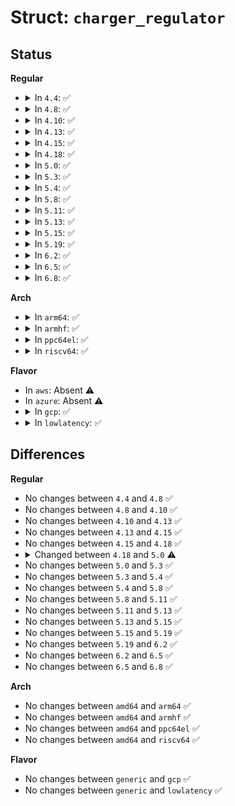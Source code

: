 # Struct: <code>charger_regulator</code>

## Status
<b>Regular</b>
<ul>
<li>
<details>
<summary>In <code>4.4</code>: ✅</summary>

```c
struct charger_regulator {
    const char *regulator_name;
    struct regulator *consumer;
    int externally_control;
    struct charger_cable *cables;
    int num_cables;
    struct attribute_group attr_g;
    struct device_attribute attr_name;
    struct device_attribute attr_state;
    struct device_attribute attr_externally_control;
    struct attribute * attrs[4];
    struct charger_manager *cm;
};
```
</details>
</li>
<li>
<details>
<summary>In <code>4.8</code>: ✅</summary>

```c
struct charger_regulator {
    const char *regulator_name;
    struct regulator *consumer;
    int externally_control;
    struct charger_cable *cables;
    int num_cables;
    struct attribute_group attr_g;
    struct device_attribute attr_name;
    struct device_attribute attr_state;
    struct device_attribute attr_externally_control;
    struct attribute * attrs[4];
    struct charger_manager *cm;
};
```
</details>
</li>
<li>
<details>
<summary>In <code>4.10</code>: ✅</summary>

```c
struct charger_regulator {
    const char *regulator_name;
    struct regulator *consumer;
    int externally_control;
    struct charger_cable *cables;
    int num_cables;
    struct attribute_group attr_g;
    struct device_attribute attr_name;
    struct device_attribute attr_state;
    struct device_attribute attr_externally_control;
    struct attribute * attrs[4];
    struct charger_manager *cm;
};
```
</details>
</li>
<li>
<details>
<summary>In <code>4.13</code>: ✅</summary>

```c
struct charger_regulator {
    const char *regulator_name;
    struct regulator *consumer;
    int externally_control;
    struct charger_cable *cables;
    int num_cables;
    struct attribute_group attr_g;
    struct device_attribute attr_name;
    struct device_attribute attr_state;
    struct device_attribute attr_externally_control;
    struct attribute * attrs[4];
    struct charger_manager *cm;
};
```
</details>
</li>
<li>
<details>
<summary>In <code>4.15</code>: ✅</summary>

```c
struct charger_regulator {
    const char *regulator_name;
    struct regulator *consumer;
    int externally_control;
    struct charger_cable *cables;
    int num_cables;
    struct attribute_group attr_g;
    struct device_attribute attr_name;
    struct device_attribute attr_state;
    struct device_attribute attr_externally_control;
    struct attribute * attrs[4];
    struct charger_manager *cm;
};
```
</details>
</li>
<li>
<details>
<summary>In <code>4.18</code>: ✅</summary>

```c
struct charger_regulator {
    const char *regulator_name;
    struct regulator *consumer;
    int externally_control;
    struct charger_cable *cables;
    int num_cables;
    struct attribute_group attr_g;
    struct device_attribute attr_name;
    struct device_attribute attr_state;
    struct device_attribute attr_externally_control;
    struct attribute * attrs[4];
    struct charger_manager *cm;
};
```
</details>
</li>
<li>
<details>
<summary>In <code>5.0</code>: ✅</summary>

```c
struct charger_regulator {
    const char *regulator_name;
    struct regulator *consumer;
    int externally_control;
    struct charger_cable *cables;
    int num_cables;
    struct attribute_group attr_grp;
    struct device_attribute attr_name;
    struct device_attribute attr_state;
    struct device_attribute attr_externally_control;
    struct attribute * attrs[4];
    struct charger_manager *cm;
};
```
</details>
</li>
<li>
<details>
<summary>In <code>5.3</code>: ✅</summary>

```c
struct charger_regulator {
    const char *regulator_name;
    struct regulator *consumer;
    int externally_control;
    struct charger_cable *cables;
    int num_cables;
    struct attribute_group attr_grp;
    struct device_attribute attr_name;
    struct device_attribute attr_state;
    struct device_attribute attr_externally_control;
    struct attribute * attrs[4];
    struct charger_manager *cm;
};
```
</details>
</li>
<li>
<details>
<summary>In <code>5.4</code>: ✅</summary>

```c
struct charger_regulator {
    const char *regulator_name;
    struct regulator *consumer;
    int externally_control;
    struct charger_cable *cables;
    int num_cables;
    struct attribute_group attr_grp;
    struct device_attribute attr_name;
    struct device_attribute attr_state;
    struct device_attribute attr_externally_control;
    struct attribute * attrs[4];
    struct charger_manager *cm;
};
```
</details>
</li>
<li>
<details>
<summary>In <code>5.8</code>: ✅</summary>

```c
struct charger_regulator {
    const char *regulator_name;
    struct regulator *consumer;
    int externally_control;
    struct charger_cable *cables;
    int num_cables;
    struct attribute_group attr_grp;
    struct device_attribute attr_name;
    struct device_attribute attr_state;
    struct device_attribute attr_externally_control;
    struct attribute * attrs[4];
    struct charger_manager *cm;
};
```
</details>
</li>
<li>
<details>
<summary>In <code>5.11</code>: ✅</summary>

```c
struct charger_regulator {
    const char *regulator_name;
    struct regulator *consumer;
    int externally_control;
    struct charger_cable *cables;
    int num_cables;
    struct attribute_group attr_grp;
    struct device_attribute attr_name;
    struct device_attribute attr_state;
    struct device_attribute attr_externally_control;
    struct attribute * attrs[4];
    struct charger_manager *cm;
};
```
</details>
</li>
<li>
<details>
<summary>In <code>5.13</code>: ✅</summary>

```c
struct charger_regulator {
    const char *regulator_name;
    struct regulator *consumer;
    int externally_control;
    struct charger_cable *cables;
    int num_cables;
    struct attribute_group attr_grp;
    struct device_attribute attr_name;
    struct device_attribute attr_state;
    struct device_attribute attr_externally_control;
    struct attribute * attrs[4];
    struct charger_manager *cm;
};
```
</details>
</li>
<li>
<details>
<summary>In <code>5.15</code>: ✅</summary>

```c
struct charger_regulator {
    const char *regulator_name;
    struct regulator *consumer;
    int externally_control;
    struct charger_cable *cables;
    int num_cables;
    struct attribute_group attr_grp;
    struct device_attribute attr_name;
    struct device_attribute attr_state;
    struct device_attribute attr_externally_control;
    struct attribute * attrs[4];
    struct charger_manager *cm;
};
```
</details>
</li>
<li>
<details>
<summary>In <code>5.19</code>: ✅</summary>

```c
struct charger_regulator {
    const char *regulator_name;
    struct regulator *consumer;
    int externally_control;
    struct charger_cable *cables;
    int num_cables;
    struct attribute_group attr_grp;
    struct device_attribute attr_name;
    struct device_attribute attr_state;
    struct device_attribute attr_externally_control;
    struct attribute * attrs[4];
    struct charger_manager *cm;
};
```
</details>
</li>
<li>
<details>
<summary>In <code>6.2</code>: ✅</summary>

```c
struct charger_regulator {
    const char *regulator_name;
    struct regulator *consumer;
    int externally_control;
    struct charger_cable *cables;
    int num_cables;
    struct attribute_group attr_grp;
    struct device_attribute attr_name;
    struct device_attribute attr_state;
    struct device_attribute attr_externally_control;
    struct attribute * attrs[4];
    struct charger_manager *cm;
};
```
</details>
</li>
<li>
<details>
<summary>In <code>6.5</code>: ✅</summary>

```c
struct charger_regulator {
    const char *regulator_name;
    struct regulator *consumer;
    int externally_control;
    struct charger_cable *cables;
    int num_cables;
    struct attribute_group attr_grp;
    struct device_attribute attr_name;
    struct device_attribute attr_state;
    struct device_attribute attr_externally_control;
    struct attribute * attrs[4];
    struct charger_manager *cm;
};
```
</details>
</li>
<li>
<details>
<summary>In <code>6.8</code>: ✅</summary>

```c
struct charger_regulator {
    const char *regulator_name;
    struct regulator *consumer;
    int externally_control;
    struct charger_cable *cables;
    int num_cables;
    struct attribute_group attr_grp;
    struct device_attribute attr_name;
    struct device_attribute attr_state;
    struct device_attribute attr_externally_control;
    struct attribute * attrs[4];
    struct charger_manager *cm;
};
```
</details>
</li>
</ul>
<b>Arch</b>
<ul>
<li>
<details>
<summary>In <code>arm64</code>: ✅</summary>

```c
struct charger_regulator {
    const char *regulator_name;
    struct regulator *consumer;
    int externally_control;
    struct charger_cable *cables;
    int num_cables;
    struct attribute_group attr_grp;
    struct device_attribute attr_name;
    struct device_attribute attr_state;
    struct device_attribute attr_externally_control;
    struct attribute * attrs[4];
    struct charger_manager *cm;
};
```
</details>
</li>
<li>
<details>
<summary>In <code>armhf</code>: ✅</summary>

```c
struct charger_regulator {
    const char *regulator_name;
    struct regulator *consumer;
    int externally_control;
    struct charger_cable *cables;
    int num_cables;
    struct attribute_group attr_grp;
    struct device_attribute attr_name;
    struct device_attribute attr_state;
    struct device_attribute attr_externally_control;
    struct attribute * attrs[4];
    struct charger_manager *cm;
};
```
</details>
</li>
<li>
<details>
<summary>In <code>ppc64el</code>: ✅</summary>

```c
struct charger_regulator {
    const char *regulator_name;
    struct regulator *consumer;
    int externally_control;
    struct charger_cable *cables;
    int num_cables;
    struct attribute_group attr_grp;
    struct device_attribute attr_name;
    struct device_attribute attr_state;
    struct device_attribute attr_externally_control;
    struct attribute * attrs[4];
    struct charger_manager *cm;
};
```
</details>
</li>
<li>
<details>
<summary>In <code>riscv64</code>: ✅</summary>

```c
struct charger_regulator {
    const char *regulator_name;
    struct regulator *consumer;
    int externally_control;
    struct charger_cable *cables;
    int num_cables;
    struct attribute_group attr_grp;
    struct device_attribute attr_name;
    struct device_attribute attr_state;
    struct device_attribute attr_externally_control;
    struct attribute * attrs[4];
    struct charger_manager *cm;
};
```
</details>
</li>
</ul>
<b>Flavor</b>
<ul>
<li>
In <code>aws</code>: Absent ⚠️
</li>
<li>
In <code>azure</code>: Absent ⚠️
</li>
<li>
<details>
<summary>In <code>gcp</code>: ✅</summary>

```c
struct charger_regulator {
    const char *regulator_name;
    struct regulator *consumer;
    int externally_control;
    struct charger_cable *cables;
    int num_cables;
    struct attribute_group attr_grp;
    struct device_attribute attr_name;
    struct device_attribute attr_state;
    struct device_attribute attr_externally_control;
    struct attribute * attrs[4];
    struct charger_manager *cm;
};
```
</details>
</li>
<li>
<details>
<summary>In <code>lowlatency</code>: ✅</summary>

```c
struct charger_regulator {
    const char *regulator_name;
    struct regulator *consumer;
    int externally_control;
    struct charger_cable *cables;
    int num_cables;
    struct attribute_group attr_grp;
    struct device_attribute attr_name;
    struct device_attribute attr_state;
    struct device_attribute attr_externally_control;
    struct attribute * attrs[4];
    struct charger_manager *cm;
};
```
</details>
</li>
</ul>

## Differences
<b>Regular</b>
<ul>
<li>
No changes between <code>4.4</code> and <code>4.8</code> ✅
</li>
<li>
No changes between <code>4.8</code> and <code>4.10</code> ✅
</li>
<li>
No changes between <code>4.10</code> and <code>4.13</code> ✅
</li>
<li>
No changes between <code>4.13</code> and <code>4.15</code> ✅
</li>
<li>
No changes between <code>4.15</code> and <code>4.18</code> ✅
</li>
<li>
<details>
<summary>Changed between <code>4.18</code> and <code>5.0</code> ⚠️</summary>
<ul>
<li>
<b>Field added. </b>
<code>struct attribute_group attr_grp</code>
</li>
<li>
<b>Field removed. </b>
<code>struct attribute_group attr_g</code>
</li>
</ul>
</details>
</li>
<li>
No changes between <code>5.0</code> and <code>5.3</code> ✅
</li>
<li>
No changes between <code>5.3</code> and <code>5.4</code> ✅
</li>
<li>
No changes between <code>5.4</code> and <code>5.8</code> ✅
</li>
<li>
No changes between <code>5.8</code> and <code>5.11</code> ✅
</li>
<li>
No changes between <code>5.11</code> and <code>5.13</code> ✅
</li>
<li>
No changes between <code>5.13</code> and <code>5.15</code> ✅
</li>
<li>
No changes between <code>5.15</code> and <code>5.19</code> ✅
</li>
<li>
No changes between <code>5.19</code> and <code>6.2</code> ✅
</li>
<li>
No changes between <code>6.2</code> and <code>6.5</code> ✅
</li>
<li>
No changes between <code>6.5</code> and <code>6.8</code> ✅
</li>
</ul>
<b>Arch</b>
<ul>
<li>
No changes between <code>amd64</code> and <code>arm64</code> ✅
</li>
<li>
No changes between <code>amd64</code> and <code>armhf</code> ✅
</li>
<li>
No changes between <code>amd64</code> and <code>ppc64el</code> ✅
</li>
<li>
No changes between <code>amd64</code> and <code>riscv64</code> ✅
</li>
</ul>
<b>Flavor</b>
<ul>
<li>
No changes between <code>generic</code> and <code>gcp</code> ✅
</li>
<li>
No changes between <code>generic</code> and <code>lowlatency</code> ✅
</li>
</ul>
